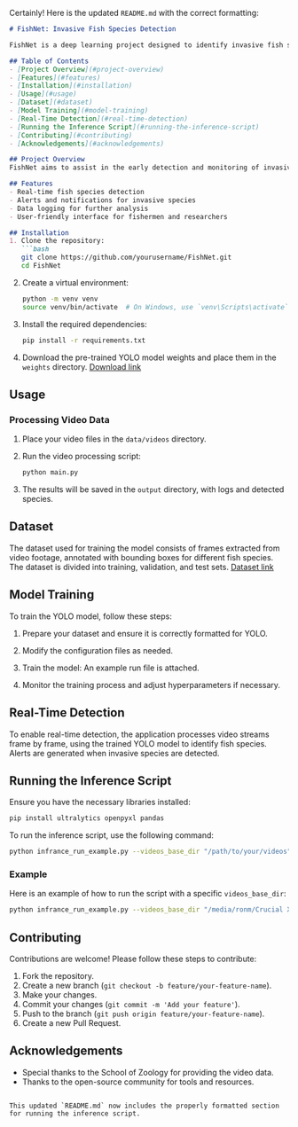 Certainly! Here is the updated `README.md` with the correct formatting:

```markdown
# FishNet: Invasive Fish Species Detection

FishNet is a deep learning project designed to identify invasive fish species in the Mediterranean Sea using video data. This project utilizes a YOLO model trained on a custom dataset created from video footage.

## Table of Contents
- [Project Overview](#project-overview)
- [Features](#features)
- [Installation](#installation)
- [Usage](#usage)
- [Dataset](#dataset)
- [Model Training](#model-training)
- [Real-Time Detection](#real-time-detection)
- [Running the Inference Script](#running-the-inference-script)
- [Contributing](#contributing)
- [Acknowledgements](#acknowledgements)

## Project Overview
FishNet aims to assist in the early detection and monitoring of invasive fish species. The application processes video frames in real-time, identifies different fish species, and alerts relevant stakeholders when invasive species are detected.

## Features
- Real-time fish species detection
- Alerts and notifications for invasive species
- Data logging for further analysis
- User-friendly interface for fishermen and researchers

## Installation
1. Clone the repository:
   ```bash
   git clone https://github.com/yourusername/FishNet.git
   cd FishNet
   ```

2. Create a virtual environment:
   ```bash
   python -m venv venv
   source venv/bin/activate  # On Windows, use `venv\Scripts\activate`
   ```

3. Install the required dependencies:
   ```bash
   pip install -r requirements.txt
   ```

4. Download the pre-trained YOLO model weights and place them in the `weights` directory. [Download link](https://drive.google.com/drive/folders/1-SDLO-YD7oUYiTKHSqmMDQO3RcZZieSB?usp=drive_link)

## Usage
### Processing Video Data
1. Place your video files in the `data/videos` directory.
2. Run the video processing script:
   ```bash
   python main.py
   ```

3. The results will be saved in the `output` directory, with logs and detected species.

## Dataset
The dataset used for training the model consists of frames extracted from video footage, annotated with bounding boxes for different fish species. The dataset is divided into training, validation, and test sets. [Dataset link](https://drive.google.com/drive/folders/1hxzYxFCK9H7-jH8jCssNCYetGZwo7tW1?usp=drive_link)

## Model Training
To train the YOLO model, follow these steps:

1. Prepare your dataset and ensure it is correctly formatted for YOLO.
2. Modify the configuration files as needed.
3. Train the model: An example run file is attached.

4. Monitor the training process and adjust hyperparameters if necessary.

## Real-Time Detection
To enable real-time detection, the application processes video streams frame by frame, using the trained YOLO model to identify fish species. Alerts are generated when invasive species are detected.

## Running the Inference Script
Ensure you have the necessary libraries installed:
```bash
pip install ultralytics openpyxl pandas
```

To run the inference script, use the following command:
```bash
python infrance_run_example.py --videos_base_dir "/path/to/your/videos"
```

### Example
Here is an example of how to run the script with a specific `videos_base_dir`:
```bash
python infrance_run_example.py --videos_base_dir "/media/ronm/Crucial X6/chunk_4/israchz091121A/videos"
```

## Contributing
Contributions are welcome! Please follow these steps to contribute:

1. Fork the repository.
2. Create a new branch (`git checkout -b feature/your-feature-name`).
3. Make your changes.
4. Commit your changes (`git commit -m 'Add your feature'`).
5. Push to the branch (`git push origin feature/your-feature-name`).
6. Create a new Pull Request.

## Acknowledgements
- Special thanks to the School of Zoology for providing the video data.
- Thanks to the open-source community for tools and resources.
```

This updated `README.md` now includes the properly formatted section for running the inference script.
